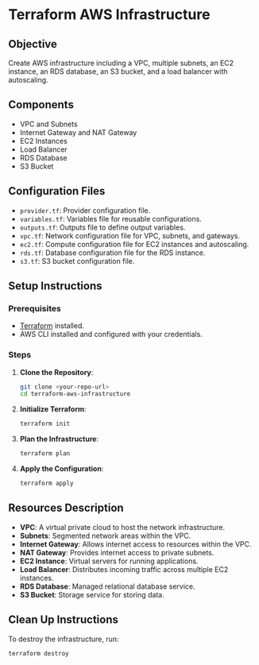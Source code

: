 # Terraform AWS Infrastructure

## Objective
Create AWS infrastructure including a VPC, multiple subnets, an EC2 instance, an RDS database, an S3 bucket, and a load balancer with autoscaling.

## Components
- VPC and Subnets
- Internet Gateway and NAT Gateway
- EC2 Instances
- Load Balancer
- RDS Database
- S3 Bucket

## Configuration Files
- `provider.tf`: Provider configuration file.
- `variables.tf`: Variables file for reusable configurations.
- `outputs.tf`: Outputs file to define output variables.
- `vpc.tf`: Network configuration file for VPC, subnets, and gateways.
- `ec2.tf`: Compute configuration file for EC2 instances and autoscaling.
- `rds.tf`: Database configuration file for the RDS instance.
- `s3.tf`: S3 bucket configuration file.

## Setup Instructions

### Prerequisites
- [Terraform](https://www.terraform.io/downloads.html) installed.
- AWS CLI installed and configured with your credentials.

### Steps
1. **Clone the Repository**:
    ```bash
    git clone <your-repo-url>
    cd terraform-aws-infrastructure
    ```

2. **Initialize Terraform**:
    ```bash
    terraform init
    ```

3. **Plan the Infrastructure**:
    ```bash
    terraform plan
    ```

4. **Apply the Configuration**:
    ```bash
    terraform apply
    ```

## Resources Description
- **VPC**: A virtual private cloud to host the network infrastructure.
- **Subnets**: Segmented network areas within the VPC.
- **Internet Gateway**: Allows internet access to resources within the VPC.
- **NAT Gateway**: Provides internet access to private subnets.
- **EC2 Instance**: Virtual servers for running applications.
- **Load Balancer**: Distributes incoming traffic across multiple EC2 instances.
- **RDS Database**: Managed relational database service.
- **S3 Bucket**: Storage service for storing data.

## Clean Up Instructions
To destroy the infrastructure, run:
```bash
terraform destroy
